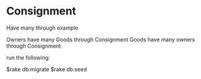 Consignment
===========
Have many through example

Owners have many Goods through Consignment
Goods have many owners through Consignment

run the following:

$rake db:migrate
$rake db:seed
